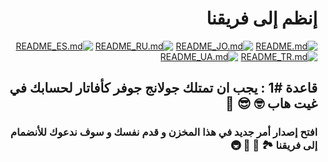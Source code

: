 <div dir="rtl">

# إنظم إلى فريقنا

[![README.md](https://img.shields.io/badge/English-up-brightgreen)](README.md)
[![README_JO.md](https://img.shields.io/badge/Arabic-up-brightgreen)](README_JO.md)
[![README_RU.md](https://img.shields.io/badge/Russian-up-brightgreen)](README_RU.md)
[![README_ES.md](https://img.shields.io/badge/Spanish-up-brightgreen)](README_ES.md)
[![README_TR.md](https://img.shields.io/badge/Turkish-up-brightgreen)](README_TR.md)
[![README_UA.md](https://img.shields.io/badge/Ukrainian-up-brightgreen)](README_UA.md)

## قاعدة #1 : يجب ان تمتلك جولانج جوفر كأفاتار لحسابك في غيت هاب 🤓 😎 🚀

### افتح إصدار أمر جديد في هذا المخزن و قدم نفسك و سوف ندعوك للأنضمام إلى فريقنا 🏞️ 🏥 🏰 🚇

</div>
